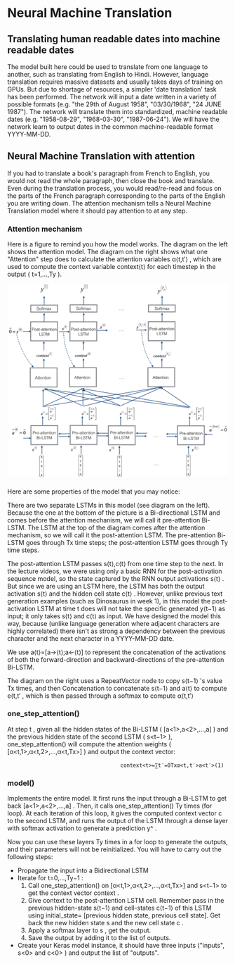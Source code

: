 # Neural Machine Translation
## Translating human readable dates into machine readable dates
The model built here could be used to translate from one language to another, such as translating from English to Hindi. However, language translation requires massive datasets and usually takes days of training on GPUs. But due to shortage of resources, a simpler 'date translation' task has been performed. The network will input a date written in a variety of possible formats (e.g. "the 29th of August 1958", "03/30/1968", "24 JUNE 1987"). The network will translate them into standardized, machine readable dates (e.g. "1958-08-29", "1968-03-30", "1987-06-24"). We will have the network learn to output dates in the common machine-readable format YYYY-MM-DD.

## Neural Machine Translation with attention
If you had to translate a book's paragraph from French to English, you would not read the whole paragraph, then close the book and translate. Even during the translation process, you would read/re-read and focus on the parts of the French paragraph corresponding to the parts of the English you are writing down. The attention mechanism tells a Neural Machine Translation model where it should pay attention to at any step.

### Attention mechanism
Here is a figure to remind you how the model works. The diagram on the left shows the attention model. The diagram on the right shows what one "Attention" step does to calculate the attention variables  α⟨t,t′⟩ , which are used to compute the context variable  context⟨t⟩  for each timestep in the output ( t=1,…,Ty ).

![Image](ImagesNMT/Picture1.png)

Here are some properties of the model that you may notice:

There are two separate LSTMs in this model (see diagram on the left). Because the one at the bottom of the picture is a Bi-directional LSTM and comes before the attention mechanism, we will call it pre-attention Bi-LSTM. The LSTM at the top of the diagram comes after the attention mechanism, so we will call it the post-attention LSTM. The pre-attention Bi-LSTM goes through  Tx  time steps; the post-attention LSTM goes through  Ty  time steps.

The post-attention LSTM passes  s⟨t⟩,c⟨t⟩  from one time step to the next. In the lecture videos, we were using only a basic RNN for the post-activation sequence model, so the state captured by the RNN output activations  s⟨t⟩ . But since we are using an LSTM here, the LSTM has both the output activation  s⟨t⟩  and the hidden cell state  c⟨t⟩ . However, unlike previous text generation examples (such as Dinosaurus in week 1), in this model the post-activation LSTM at time  t  does will not take the specific generated  y⟨t−1⟩  as input; it only takes  s⟨t⟩  and  c⟨t⟩  as input. We have designed the model this way, because (unlike language generation where adjacent characters are highly correlated) there isn't as strong a dependency between the previous character and the next character in a YYYY-MM-DD date.

We use  a⟨t⟩=[a→⟨t⟩;a←⟨t⟩]  to represent the concatenation of the activations of both the forward-direction and backward-directions of the pre-attention Bi-LSTM.

The diagram on the right uses a RepeatVector node to copy  s⟨t−1⟩ 's value  Tx  times, and then Concatenation to concatenate  s⟨t−1⟩  and  a⟨t⟩  to compute  e⟨t,t′ , which is then passed through a softmax to compute  α⟨t,t′⟩ 

### one_step_attention()
At step  t , given all the hidden states of the Bi-LSTM ( [a<1>,a<2>,...,a<Tx>] ) and the previous hidden state of the second LSTM ( s<t−1> ), one_step_attention() will compute the attention weights ( [α<t,1>,α<t,2>,...,α<t,Tx>] ) and output the context vector:
  
                                        context<t>=∑t′=0Txα<t,t′>a<t′>(1)
                                        
### model()
 Implements the entire model. It first runs the input through a Bi-LSTM to get back  [a<1>,a<2>,...,a<Tx>] . Then, it calls one_step_attention()  Ty  times (for loop). At each iteration of this loop, it gives the computed context vector  c<t>  to the second LSTM, and runs the output of the LSTM through a dense layer with softmax activation to generate a prediction  y^<t> .
  
Now you can use these layers  Ty  times in a for loop to generate the outputs, and their parameters will not be reinitialized. You will have to carry out the following steps:

- Propagate the input into a Bidirectional LSTM
- Iterate for  t=0,…,Ty−1 :
  1. Call one_step_attention() on  [α<t,1>,α<t,2>,...,α<t,Tx>]  and  s<t−1>  to get the context vector  context<t> .
  2. Give  context<t>  to the post-attention LSTM cell. Remember pass in the previous hidden-state  s⟨t−1⟩  and cell-states  c⟨t−1⟩     of this LSTM using initial_state= [previous hidden state, previous cell state]. Get back the new hidden state  s<t>  and the        new cell state  c<t> .
  3. Apply a softmax layer to  s<t> , get the output.
  4. Save the output by adding it to the list of outputs.
- Create your Keras model instance, it should have three inputs ("inputs",  s<0>  and  c<0> ) and output the list of "outputs".
